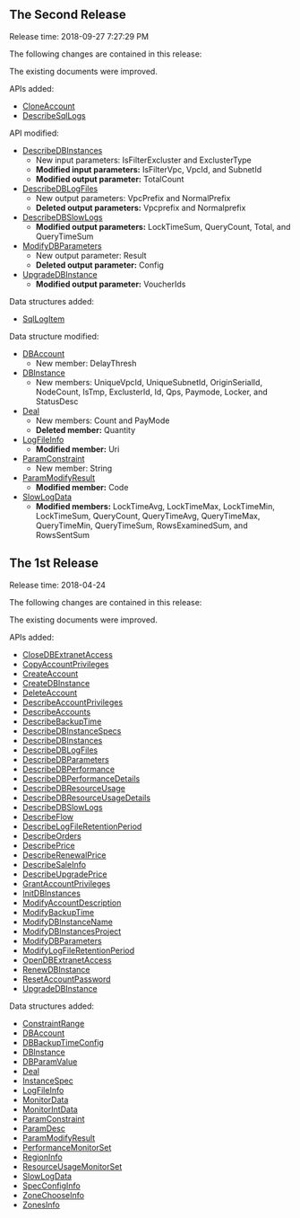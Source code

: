 ## The Second Release

Release time: 2018-09-27 7:27:29 PM

The following changes are contained in this release:

The existing documents were improved.

APIs added:

* [CloneAccount](/document/api/237/20257)
* [DescribeSqlLogs](/document/api/237/20256)

API modified:

* [DescribeDBInstances](/document/api/237/16184)
	* New input parameters: IsFilterExcluster and ExclusterType
	* **Modified input parameters:** IsFilterVpc, VpcId, and SubnetId
	* **Modified output parameter:** TotalCount
* [DescribeDBLogFiles](/document/api/237/16162)
	* New output parameters: VpcPrefix and NormalPrefix
	* **Deleted output parameters:** Vpcprefix and Normalprefix
* [DescribeDBSlowLogs](/document/api/237/16159)
	* **Modified output parameters:** LockTimeSum, QueryCount, Total, and QueryTimeSum
* [ModifyDBParameters](/document/api/237/16153)
	* New output parameter: Result
	* **Deleted output parameter:** Config
* [UpgradeDBInstance](/document/api/237/16189)
	* **Modified output parameter:** VoucherIds

Data structures added:

* [SqlLogItem](/document/api/237/16191#SqlLogItem)

Data structure modified:

* [DBAccount](/document/api/237/16191#DBAccount)
	* New member: DelayThresh
* [DBInstance](/document/api/237/16191#DBInstance)
	* New members: UniqueVpcId, UniqueSubnetId, OriginSerialId, NodeCount, IsTmp, ExclusterId, Id, Qps, Paymode, Locker, and StatusDesc
* [Deal](/document/api/237/16191#Deal)
	* New members: Count and PayMode
	* **Deleted member:** Quantity
* [LogFileInfo](/document/api/237/16191#LogFileInfo)
	* **Modified member:** Uri
* [ParamConstraint](/document/api/237/16191#ParamConstraint)
	* New member: String
* [ParamModifyResult](/document/api/237/16191#ParamModifyResult)
	* **Modified member:** Code
* [SlowLogData](/document/api/237/16191#SlowLogData)
	* **Modified members:** LockTimeAvg, LockTimeMax, LockTimeMin, LockTimeSum, QueryCount, QueryTimeAvg, QueryTimeMax, QueryTimeMin, QueryTimeSum, RowsExaminedSum, and RowsSentSum

## The 1st Release

Release time: 2018-04-24

The following changes are contained in this release:

The existing documents were improved.

APIs added:

* [CloseDBExtranetAccess](/document/api/237/16179)
* [CopyAccountPrivileges](/document/api/237/16169)
* [CreateAccount](/document/api/237/16165)
* [CreateDBInstance](/document/api/237/16180)
* [DeleteAccount](/document/api/237/16171)
* [DescribeAccountPrivileges](/document/api/237/16164)
* [DescribeAccounts](/document/api/237/16167)
* [DescribeBackupTime](/document/api/237/16182)
* [DescribeDBInstanceSpecs](/document/api/237/16188)
* [DescribeDBInstances](/document/api/237/16184)
* [DescribeDBLogFiles](/document/api/237/16162)
* [DescribeDBParameters](/document/api/237/16154)
* [DescribeDBPerformance](/document/api/237/16160)
* [DescribeDBPerformanceDetails](/document/api/237/16156)
* [DescribeDBResourceUsage](/document/api/237/16158)
* [DescribeDBResourceUsageDetails](/document/api/237/16157)
* [DescribeDBSlowLogs](/document/api/237/16159)
* [DescribeFlow](/document/api/237/16177)
* [DescribeLogFileRetentionPeriod](/document/api/237/16152)
* [DescribeOrders](/document/api/237/16186)
* [DescribePrice](/document/api/237/16175)
* [DescribeRenewalPrice](/document/api/237/16181)
* [DescribeSaleInfo](/document/api/237/16178)
* [DescribeUpgradePrice](/document/api/237/16183)
* [GrantAccountPrivileges](/document/api/237/16166)
* [InitDBInstances](/document/api/237/16185)
* [ModifyAccountDescription](/document/api/237/16170)
* [ModifyBackupTime](/document/api/237/16173)
* [ModifyDBInstanceName](/document/api/237/16190)
* [ModifyDBInstancesProject](/document/api/237/16176)
* [ModifyDBParameters](/document/api/237/16153)
* [ModifyLogFileRetentionPeriod](/document/api/237/16151)
* [OpenDBExtranetAccess](/document/api/237/16174)
* [RenewDBInstance](/document/api/237/16187)
* [ResetAccountPassword](/document/api/237/16168)
* [UpgradeDBInstance](/document/api/237/16189)

Data structures added:

* [ConstraintRange](/document/api/237/16191#ConstraintRange)
* [DBAccount](/document/api/237/16191#DBAccount)
* [DBBackupTimeConfig](/document/api/237/16191#DBBackupTimeConfig)
* [DBInstance](/document/api/237/16191#DBInstance)
* [DBParamValue](/document/api/237/16191#DBParamValue)
* [Deal](/document/api/237/16191#Deal)
* [InstanceSpec](/document/api/237/16191#InstanceSpec)
* [LogFileInfo](/document/api/237/16191#LogFileInfo)
* [MonitorData](/document/api/237/16191#MonitorData)
* [MonitorIntData](/document/api/237/16191#MonitorIntData)
* [ParamConstraint](/document/api/237/16191#ParamConstraint)
* [ParamDesc](/document/api/237/16191#ParamDesc)
* [ParamModifyResult](/document/api/237/16191#ParamModifyResult)
* [PerformanceMonitorSet](/document/api/237/16191#PerformanceMonitorSet)
* [RegionInfo](/document/api/237/16191#RegionInfo)
* [ResourceUsageMonitorSet](/document/api/237/16191#ResourceUsageMonitorSet)
* [SlowLogData](/document/api/237/16191#SlowLogData)
* [SpecConfigInfo](/document/api/237/16191#SpecConfigInfo)
* [ZoneChooseInfo](/document/api/237/16191#ZoneChooseInfo)
* [ZonesInfo](/document/api/237/16191#ZonesInfo)


